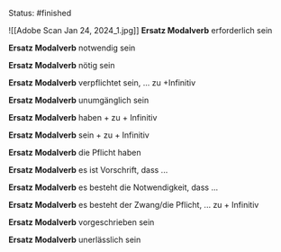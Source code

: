 Status: #finished 


![[Adobe Scan Jan 24, 2024_1.jpg]]
**Ersatz Modalverb**
erforderlich sein 

**Ersatz Modalverb**
notwendig sein 

**Ersatz Modalverb**
nötig sein 

**Ersatz Modalverb**
verpflichtet sein, ... zu +Infinitiv 

**Ersatz Modalverb**
unumgänglich sein

**Ersatz Modalverb**
haben + zu + Infinitiv

**Ersatz Modalverb**
sein + zu + Infinitiv

**Ersatz Modalverb**
die Pflicht haben

**Ersatz Modalverb**
es ist Vorschrift, dass ...

**Ersatz Modalverb**
es besteht die Notwendigkeit, dass ...

**Ersatz Modalverb**
es besteht der Zwang/die Pflicht, ... zu + Infinitiv

**Ersatz Modalverb**
vorgeschrieben sein

**Ersatz Modalverb**
unerlässlich sein
